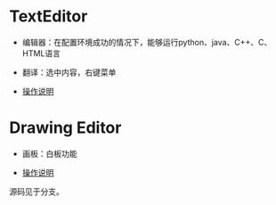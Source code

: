 # TextEditor
+ 编辑器：在配置环境成功的情况下，能够运行python、java、C++、C、HTML语言
 - 翻译：选中内容，右键菜单

+ [操作说明](https://link2points.blog.csdn.net/article/details/114239504)

# Drawing Editor
+ 画板：白板功能

+ [操作说明](https://link2points.blog.csdn.net/article/details/115840463)

源码见于分支。
